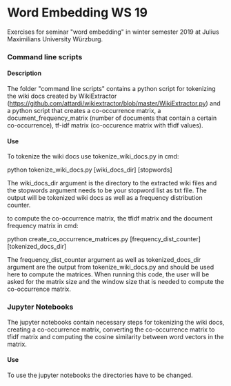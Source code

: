 # Word Embedding WS 19


Exercises for seminar "word embedding" in winter semester 2019 at Julius Maximilians University Würzburg.

### Command line scripts

#### Description

The folder "command line scripts" contains a python script for tokenizing the wiki docs created by WikiExtractor (https://github.com/attardi/wikiextractor/blob/master/WikiExtractor.py) and a python script that creates a co-occurrence matrix, 
a document_frequency_matrix (number of documents that contain a certain co-occurrence), tf-idf matrix (co-occurence matrix with tfidf values).

#### Use

To tokenize the wiki docs use tokenize_wiki_docs.py in cmd:

python tokenize_wiki_docs.py [wiki_docs_dir] [stopwords]

The wiki_docs_dir argument is the directory to the extracted wiki files and the stopwords argument needs to be your stopword list as txt file. The output will be tokenized wiki docs as well as a frequency distribution counter.


to compute the co-occurrence matrix, the tfidf matrix and the document frequency matrix in cmd:

python create_co_occurrence_matrices.py [frequency_dist_counter] [tokenized_docs_dir]

The frequency_dist_counter argument as well as tokenized_docs_dir argument are the output from tokenize_wiki_docs.py and should be used here to compute the matrices. When running this code, the user will be asked for the matrix size and the window size that is needed to compute the co-occurrence matrix. 

### Jupyter Notebooks

The jupyter notebooks contain necessary steps for tokenizing the wiki docs, creating a co-occurrence matrix, converting the co-occurrence matrix to tfidf matrix and computing the cosine similarity between word vectors in the matrix. 

#### Use

To use the jupyter notebooks the directories have to be changed.
